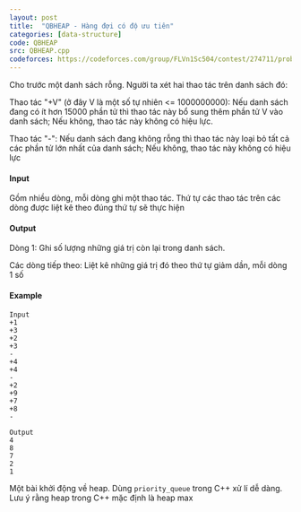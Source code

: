 ```yaml
---
layout: post
title:  "QBHEAP - Hàng đợi có độ ưu tiên"
categories: [data-structure]
code: QBHEAP
src: QBHEAP.cpp
codeforces: https://codeforces.com/group/FLVn1Sc504/contest/274711/problem/H
---
```




  



Cho trước một danh sách rỗng. Người ta xét hai thao tác trên danh sách đó:

Thao tác "+V" (ở đây V là một số tự nhiên <= 1000000000): Nếu danh sách đang có ít hơn 15000 phần tử thì thao tác này bổ sung thêm phần tử V vào danh sách; Nếu không, thao tác này không có hiệu lực.

Thao tác "-": Nếu danh sách đang không rỗng thì thao tác này loại bỏ tất cả các phần tử lớn nhất của danh sách; Nếu không, thao tác này không có hiệu lực

#### Input

Gồm nhiều dòng, mỗi dòng ghi một thao tác. Thứ tự các thao tác trên các dòng được liệt kê theo đúng thứ tự sẽ thực hiện

#### Output

Dòng 1: Ghi số lượng những giá trị còn lại trong danh sách.

Các dòng tiếp theo: Liệt kê những giá trị đó theo thứ tự giảm dần, mỗi dòng 1 số

#### Example

```
Input
+1
+3
+2
+3
-
+4
+4
-
+2
+9
+7
+8
-

Output
4
8 
7 
2 
1 
```

<!--more-->



Một bài khởi động về heap. Dùng `priority_queue` trong C++ xử lí dễ dàng. Lưu ý rằng heap trong C++ mặc định là heap max
